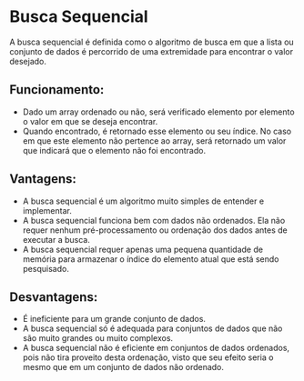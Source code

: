 # Busca Sequencial
A busca sequencial é definida como o algoritmo de busca em que a lista ou conjunto de dados é percorrido de uma extremidade para encontrar o valor desejado.

## Funcionamento: 
- Dado um array ordenado ou não, será verificado elemento por elemento o valor em que se deseja encontrar. 
- Quando encontrado, é retornado esse elemento ou seu índice. No caso em que este elemento não pertence ao array, será retornado um valor que indicará que o elemento não foi encontrado.

## Vantagens:
- A busca sequencial é um algoritmo muito simples de entender e implementar.
- A busca sequencial funciona bem com dados não ordenados. Ela não requer nenhum pré-processamento ou ordenação dos dados antes de executar a busca.
- A busca sequencial requer apenas uma pequena quantidade de memória para armazenar o índice do elemento atual que está sendo pesquisado.
## Desvantagens:
- É ineficiente para um grande conjunto de dados. 
- A busca sequencial só é adequada para conjuntos de dados que não são muito grandes ou muito complexos.
- A busca sequencial não é eficiente em conjuntos de dados ordenados, pois não tira proveito desta ordenação, visto que seu efeito seria o mesmo que em um conjunto de dados não ordenado.
